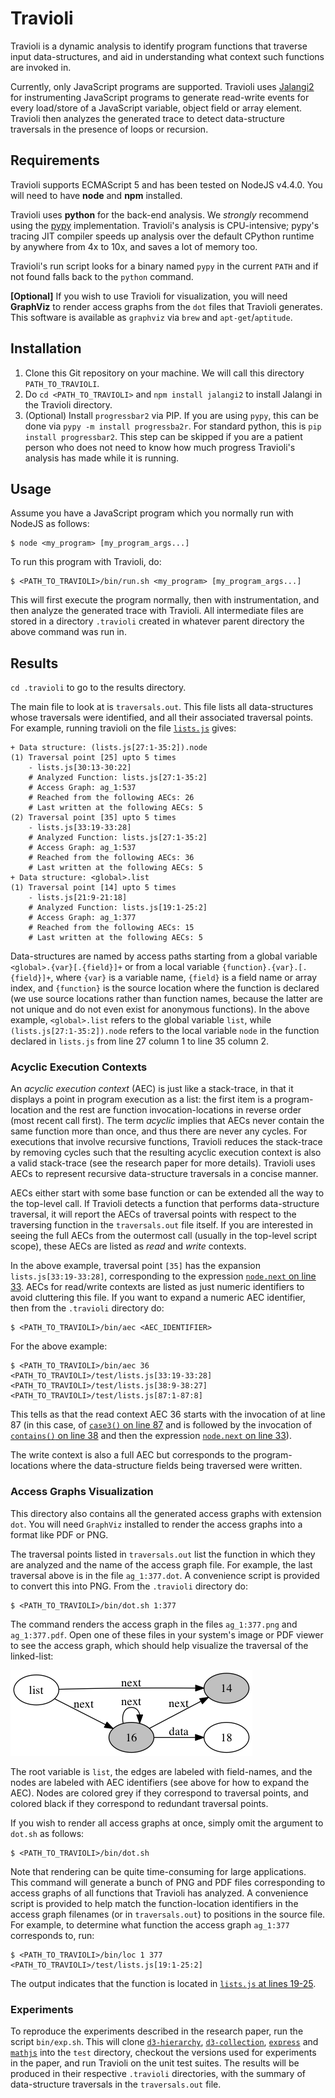 # Travioli

Travioli is a dynamic analysis to identify program functions that traverse input data-structures, and aid in understanding what context such functions are invoked in. 

Currently, only JavaScript programs are supported. Travioli uses [Jalangi2](https://github.com/Samsung/jalangi2) for instrumenting JavaScript programs to generate read-write events for every load/store of a JavaScript variable, object field or array element. Travioli then analyzes the generated trace to detect data-structure traversals in the presence of loops or recursion.

## Requirements

Travioli supports ECMAScript 5 and has been tested on NodeJS v4.4.0. You will need to have **node** and **npm** installed.

Travioli uses **python** for the back-end analysis. We *strongly* recommend using the [pypy](http://pypy.org) implementation. Travioli's analysis is CPU-intensive; pypy's tracing JIT compiler speeds up analysis over the default CPython runtime by anywhere from 4x to 10x, and saves a lot of memory too. 

Travioli's run script looks for a binary named `pypy` in the current `PATH` and if not found falls back to the `python` command.

**[Optional]** If you wish to use Travioli for visualization, you will need **GraphViz** to render access graphs from the `dot` files that Travioli generates. This software is available as `graphviz` via `brew` and `apt-get`/`aptitude`.

## Installation

1. Clone this Git repository on your machine. We will call this directory `PATH_TO_TRAVIOLI`.
2. Do `cd <PATH_TO_TRAVIOLI>` and `npm install jalangi2` to install Jalangi in the Travioli directory.
3. (Optional) Install `progressbar2` via PIP. If you are using `pypy`, this can be done via `pypy -m install progressba2r`. For standard python, this is `pip install progressbar2`. This step can be skipped if you are a patient person who does not need to know how much progress Travioli's analysis has made while it is running.

## Usage

Assume you have a JavaScript program which you normally run with NodeJS as follows:
```
$ node <my_program> [my_program_args...]
```

To run this program with Travioli, do:
```
$ <PATH_TO_TRAVIOLI>/bin/run.sh <my_program> [my_program_args...]
```

This will first execute the program normally, then with instrumentation, and then analyze the generated trace with Travioli. All intermediate files are stored in a directory `.travioli` created in whatever parent directory the above command was run in.

## Results

`cd .travioli` to go to the results directory.

The main file to look at is `traversals.out`. This file lists all data-structures whose traversals were identified, and all their associated traversal points. For example, running travioli on the file [`lists.js`](test/lists.js) gives:

```
+ Data structure: (lists.js[27:1-35:2]).node
(1) Traversal point [25] upto 5 times
    - lists.js[30:13-30:22]
    # Analyzed Function: lists.js[27:1-35:2]
    # Access Graph: ag_1:537
    # Reached from the following AECs: 26
    # Last written at the following AECs: 5
(2) Traversal point [35] upto 5 times
    - lists.js[33:19-33:28]
    # Analyzed Function: lists.js[27:1-35:2]
    # Access Graph: ag_1:537
    # Reached from the following AECs: 36
    # Last written at the following AECs: 5
+ Data structure: <global>.list
(1) Traversal point [14] upto 5 times
    - lists.js[21:9-21:18]
    # Analyzed Function: lists.js[19:1-25:2]
    # Access Graph: ag_1:377
    # Reached from the following AECs: 15
    # Last written at the following AECs: 5
```

Data-structures are named by access paths starting from a global variable `<global>.{var}[.{field}]+` or from a local variable `{function}.{var}.[.{field}]+`, where `{var}` is a variable name, `{field}` is a field name or array index, and `{function}` is the source location where the function is declared (we use source locations rather than function names, because the latter are not unique and do not even exist for anonymous functions). In the above example, `<global>.list` refers to the global variable `list`, while `(lists.js[27:1-35:2]).node` refers to the local variable `node` in the function declared in `lists.js` from line 27 column 1 to line 35 column 2. 

### Acyclic Execution Contexts

An *acyclic execution context* (AEC) is just like a stack-trace, in that it displays a point in program execution as a list: the first item is a program-location and the rest are function invocation-locations in reverse order (most recent call first). 
The term *acyclic* implies that AECs never contain the same function more than once, and thus there are never any cycles. For executions that involve recursive functions, Travioli reduces the stack-trace by removing cycles such that the resulting acyclic execution context is also a valid stack-trace (see the research paper for more details). Travioli uses AECs to represent recursive data-structure traversals in a concise manner.

AECs either start with some base function or can be extended all the way to the top-level call. If Travioli detects a function that performs data-structure traversal, it will report the AECs of traversal points with respect to the traversing function in the `traversals.out` file itself. If you are interested in seeing the full AECs from the outermost call (usually in the top-level script scope), these AECs are listed as *read* and *write* contexts. 

In the above example, traversal point `[35]` has the expansion `lists.js[33:19-33:28]`, corresponding to the expression [`node.next` on line 33](test/lists.js#L33). AECs for read/write contexts are listed as just numeric identifiers to avoid cluttering this file. If you want to expand a numeric AEC identifier, then from the `.travioli` directory do:

```
$ <PATH_TO_TRAVIOLI>/bin/aec <AEC_IDENTIFIER>
```

For the above example:
```
$ <PATH_TO_TRAVIOLI>/bin/aec 36
<PATH_TO_TRAVIOLI>/test/lists.js[33:19-33:28]
<PATH_TO_TRAVIOLI>/test/lists.js[38:9-38:27]
<PATH_TO_TRAVIOLI>/test/lists.js[87:1-87:8]
```

This tells as that the read context AEC 36 starts with the invocation of at line 87 (in this case, of [`case3()` on line 87](test/lists.js#L87) and is followed by the invocation of [`contains()` on line 38](test/lists.js#L38) and then the expression [`node.next` on line 33](test/lists.js#L33)).

The write context is also a full AEC but corresponds to the program-locations where the data-structure fields being traversed were written.

### Access Graphs Visualization

This directory also contains all the generated access graphs with extension `dot`. You will need `GraphViz` installed to render the access graphs into a format like PDF or PNG.

The traversal points listed in `traversals.out` list the function in which they are analyzed and the name of the access graph file. For example, the last traversal above is in the file `ag_1:377.dot`. A convenience script is provided to convert this into PNG. From the `.travioli` directory do:
```
$ <PATH_TO_TRAVIOLI>/bin/dot.sh 1:377
``` 

The command renders the access graph in the files `ag_1:377.png` and `ag_1:377.pdf`. Open one of these files in your system's image or PDF viewer to see the access graph, which should help visualize the traversal of the linked-list:

![Access graph showing list.(next)*.data](docs/ag-list.png)

The root variable is `list`, the edges are labeled with field-names, and the nodes are labeled with AEC identifiers (see above for how to expand the AEC). Nodes are colored grey if they correspond to traversal points, and colored black if they correspond to redundant traversal points.

If you wish to render all access graphs at once, simply omit the argument to `dot.sh` as follows:
```
$ <PATH_TO_TRAVIOLI>/bin/dot.sh
``` 

Note that rendering can be quite time-consuming for large applications. This command will generate a bunch of PNG and PDF files corresponding to access graphs of all functions that Travioli has analyzed. A convenience script is provided to help match the function-location identifiers in the access graph filenames (or in `traversals.out`) to positions in the source file. For example, to determine what function the access graph `ag_1:377` corresponds to, run:


```
$ <PATH_TO_TRAVIOLI>/bin/loc 1 377
<PATH_TO_TRAVIOLI>/test/lists.js[19:1-25:2]
``` 

The output indicates that the function is located in [`lists.js` at lines 19-25](test/lists.js#L19-L25).


### Experiments

To reproduce the experiments described in the research paper, run the script `bin/exp.sh`. This will clone [`d3-hierarchy`](https://github.com/d3/d3-hierarchy), [`d3-collection`](https://github.com/d3/d3-collection), [`express`](https://github.com/expressjs/express) and [`mathjs`](https://github.com/josdejong/mathjs) into the `test` directory, checkout the versions used for experiments in the paper, and run Travioli on the unit test suites. The results will be produced in their respective `.travioli` directories, with the summary of data-structure traversals in the `traversals.out` file.

